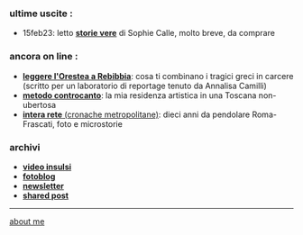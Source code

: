 
### ultime uscite :
- 15feb23: letto [**storie vere**](loq-230215-0101.md) di Sophie Calle, molto breve, da comprare   

### ancora on line :
- [**leggere l'Orestea a Rebibbia**](https://docs.google.com/document/d/1gUJ1HJ9AseuFecQ_CTNzu6HjrihQdxtAUjQ7g-ZI2vE/edit?usp=share_link): cosa ti combinano i tragici greci in carcere (scritto per un laboratorio di reportage tenuto da Annalisa Camilli)
- [**metodo controcanto**](https://cacioman.github.io/MetodoControcanto.html): la mia residenza artistica in una Toscana non-ubertosa  
- [**intera rete** (cronache metropolitane)](https://cacioman.github.io/interarete.html): dieci anni da pendolare Roma-Frascati, foto e microstorie  

### archivi
- [**video insulsi**](https://www.youtube.com/@ClaudioGatti44 )  
- [**fotoblog**](https://flickr.com/photos/cacioman/)  
- [**newsletter**](https://www.tinyletter.com/cacioman)  
- [**shared post**](https://t.me/+WBWm4SRa4srL3jVQ)  


---    
[about me](https://about.me/cacioman) 
